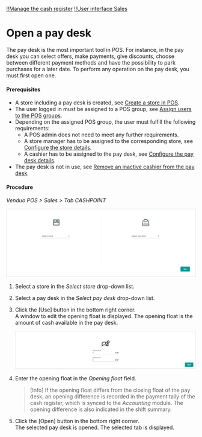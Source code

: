 [!!Manage the cash register](./05_ManageCashRegister.md)
[!!User interface Sales](../UserInterface/01_Sales.md)

# Open a pay desk

The pay desk is the most important tool in POS.
For instance, in the pay desk you can select offers, make payments, give discounts, choose between different payment methods and have the possibility to park purchases for a later date.
To perform any operation on the pay desk, you must first open one.

#### Prerequisites

- A store including a pay desk is created, see [Create a store in POS](../Integration/06_CreateStore.md).
- The user logged in must be assigned to a POS group, see [Assign users to the POS groups](../Integration/04_AssignUsers.md).
- Depending on the assigned POS group, the user must fulfill the following requirements:
    - A POS admin does not need to meet any further requirements.
    - A store manager has to be assigned to the corresponding store, see [Configure the store details](../Integration/06_CreateStore.md#configure-the-store-details).
    - A cashier has to be assigned to the pay desk, see [Configure the pay desk details](../Integration/06_CreateStore.md#configure-the-pay-desk-details).
- The pay desk is not in use, see [Remove an inactive cashier from the pay desk](../Troubleshooting/03_RemoveInactiveCashier.md).

#### Procedure

*Venduo POS > Sales > Tab CASHPOINT*

![POS Sales Select](../../Assets/Screenshots/POS/Sales/Select.png "[POS Sales Select]")

1. Select a store in the *Select store* drop-down list.

2. Select a pay desk in the *Select pay desk* drop-down list.

3. Click the [Use] button in the bottom right corner.   
    A window to edit the opening float is displayed. The opening float is the amount of cash available in the pay desk.

    ![Opening Float](../../Assets/Screenshots/POS/Sales/OpeningFloat.png "[Opening Float]")

4. Enter the opening float in the *Opening float* field.

    > [Info] If the opening float differs from the closing float of the pay desk, an opening difference is recorded in the payment tally of the cash register, which is synced to the *Accounting* module. The opening difference is also indicated in the shift summary.

5. Click the [Open] button in the bottom right corner.   
    The selected pay desk is opened. The selected tab is displayed.

